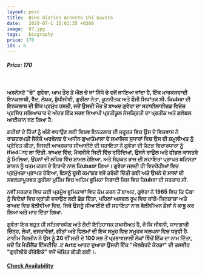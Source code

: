 ```yaml
---
layout: post
title:  Bike diaries Arnesto Chi Guvera
date:   2020-07-1 15:01:35 +0300
image:  07.jpg
tags:   biography
price: 170
ids : 6
---
```



<h5>Price: 170 </h5><br>

<strong>ਅਰਨੇਸਟੋ "ਚੇ" ਗੁਵੇਰਾ, ਆਮ ਤੌਰ ਤੇ ਐਲ ਚੇ ਜਾਂ ਸਿੱਧੇ ਚੇ ਵਜੋਂ ਜਾਣਿਆ ਜਾਂਦਾ ਹੈ, ਇੱਕ ਮਾਰਕਸਵਾਦੀ ਇਨਕਲਾਬੀ, ਵੈਦ, ਲੇਖਕ, ਬੁੱਧੀਜੀਵੀ, ਗੁਰੀਲਾ ਨੇਤਾ, ਕੂਟਨੀਤਕ ਅਤੇ ਫੌਜੀ ਸਿਧਾਂਤਕ ਸੀ. ਕਿubਬਾ ਦੀ ਇਨਕਲਾਬ ਦੀ ਇੱਕ ਪ੍ਰਮੁੱਖ ਹਸਤੀ, ਜਦੋਂ ਉਸਦੀ ਮੌਤ ਤੋਂ ਬਾਅਦ ਗੁਵੇਰਾ ਦਾ ਸਟਾਈਲਾਈਜ਼ਡ ਵਿਜ਼ੋਜ਼ ਪ੍ਰਸਿੱਧ ਸਭਿਆਚਾਰ ਦੇ ਅੰਦਰ ਇੱਕ ਸਰਵ ਵਿਆਪੀ ਪ੍ਰਤੀਕੂਲ ਸੰਸਕ੍ਰਿਤੀ ਦਾ ਪ੍ਰਤੀਕ ਅਤੇ ਗਲੋਬਲ ਆਈਕਾਨ ਬਣ ਗਿਆ ਹੈ.

ਗਰੀਬਾਂ ਦੇ ਹਿੱਤਾਂ ਨੂੰ ਅੱਗੇ ਵਧਾਉਣ ਲਈ ਵਿਸ਼ਵ ਇਨਕਲਾਬ ਦੀ ਜਰੂਰਤ ਵਿਚ ਉਸ ਦੇ ਵਿਸ਼ਵਾਸ ਨੇ ਰਾਸ਼ਟਰਪਤੀ ਜੈਕੋਕੋ ਅਰਬੇਨਜ਼ ਦੇ ਅਧੀਨ ਗੁਆਤੇਮਾਲਾ ਦੇ ਸਮਾਜਿਕ ਸੁਧਾਰਾਂ ਵਿਚ ਉਸ ਦੀ ਸ਼ਮੂਲੀਅਤ ਨੂੰ ਪ੍ਰੇਰਿਤ ਕੀਤਾ, ਜਿਸਦੀ ਆਖਰਕਾਰ ਸੀਆਈਏ ਦੀ ਸਹਾਇਤਾ ਨੇ ਗੁਵੇਰਾ ਦੀ ਕੱਟੜ ਵਿਚਾਰਧਾਰਾ ਨੂੰ ifiedਾਹ ਲਾ ਦਿੱਤੀ. ਬਾਅਦ ਵਿੱਚ, ਮੈਕਸੀਕੋ ਸਿਟੀ ਵਿੱਚ ਰਹਿੰਦਿਆਂ, ਉਸਨੇ ਰਾਉਲ ਅਤੇ ਫੀਡਲ ਕਾਸਤਰੋ ਨੂੰ ਮਿਲਿਆ, ਉਹਨਾਂ ਦੀ ਲਹਿਰ ਵਿੱਚ ਸ਼ਾਮਲ ਹੋਇਆ, ਅਤੇ ਸੰਯੁਕਤ ਰਾਜ ਦੀ ਸਹਾਇਤਾ ਪ੍ਰਾਪਤ ਬਟਿਸਟਾ ਸ਼ਾਸਨ ਨੂੰ ਖਤਮ ਕਰਨ ਦੇ ਇਰਾਦੇ ਨਾਲ ਕਿubaਬਾ ਗਿਆ। ਗੁਵੇਰਾ ਜਲਦੀ ਹੀ ਵਿਦਰੋਹੀਆਂ ਵਿਚ ਪ੍ਰਮੁੱਖਤਾ ਪ੍ਰਾਪਤ ਹੋਇਆ, ਇਸਨੂੰ ਦੂਜੀ ਕਮਾਂਡਰ ਵਜੋਂ ਤਰੱਕੀ ਦਿੱਤੀ ਗਈ ਅਤੇ ਉਸਨੇ ਦੋ ਸਾਲਾਂ ਦੀ ਸਫਲਤਾਪੂਰਵਕ ਗੁਰੀਲਾ ਮੁਹਿੰਮ ਵਿਚ ਅਹਿਮ ਭੂਮਿਕਾ ਨਿਭਾਈ ਜਿਸ ਵਿਚ ਕਿubਬਾ ਦੀ ਸਰਕਾਰ ਸੀ.

ਨਵੀਂ ਸਰਕਾਰ ਵਿਚ ਕਈ ਪ੍ਰਮੁੱਖ ਭੂਮਿਕਾਵਾਂ ਵਿਚ ਕੰਮ ਕਰਨ ਤੋਂ ਬਾਅਦ, ਗੁਵੇਰਾ ਨੇ 1965 ਵਿਚ ਕਿ Cਬਾ ਨੂੰ ਵਿਦੇਸ਼ਾਂ ਵਿਚ ਕ੍ਰਾਂਤੀ ਵਧਾਉਣ ਲਈ ਛੱਡ ਦਿੱਤਾ, ਪਹਿਲਾਂ ਅਸਫਲ ਰੂਪ ਵਿਚ ਕਾਂਗੋ-ਕਿਨਸ਼ਾਸ਼ਾ ਅਤੇ ਬਾਅਦ ਵਿਚ ਬੋਲੀਵੀਆ ਵਿਚ, ਜਿਥੇ ਉਸਨੂੰ ਸੀਆਈਏ ਦੀ ਸਹਾਇਤਾ ਨਾਲ ਬੋਲੀਵੀਅਨ ਫ਼ੌਜਾਂ ਨੇ ਕਾਬੂ ਕਰ ਲਿਆ ਅਤੇ ਮਾਰ ਦਿੱਤਾ ਗਿਆ.

ਗੁਵੇਰਾ ਇਕ ਬਹੁਤ ਹੀ ਸਤਿਕਾਰਯੋਗ ਅਤੇ ਗੰਦੀ ਇਤਿਹਾਸਕ ਸ਼ਖਸੀਅਤ ਹੈ, ਜੋ ਕਿ ਜੀਵਨੀ, ਯਾਦਗਾਰੀ ਚਿੰਨ੍ਹ, ਲੇਖਾਂ, ਦਸਤਾਵੇਜ਼ਾਂ, ਗੀਤਾਂ ਅਤੇ ਫਿਲਮਾਂ ਦੀ ਇਕ ਸਮੂਹ ਵਿਚ ਸਮੂਹਕ ਕਲਪਨਾ ਵਿਚ ਧਰੁਵੀ ਹੈ. ਟਾਈਮ ਮੈਗਜ਼ੀਨ ਨੇ ਉਸ ਨੂੰ 20 ਵੀਂ ਸਦੀ ਦੇ 100 ਸਭ ਤੋਂ ਪ੍ਰਭਾਵਸ਼ਾਲੀ ਲੋਕਾਂ ਵਿੱਚੋਂ ਇੱਕ ਦਾ ਨਾਮ ਦਿੱਤਾ, ਜਦੋਂ ਕਿ ਮੈਰੀਲੈਂਡ ਇੰਸਟੀਚਿ .ਟ Artਫ ਆਰਟ ਦੁਆਰਾ ਉਸਦੀ ਇੱਕ "ਐਲਬੇਰਟੋ ਕੋਰਡਾ" ਦੀ ਤਸਵੀਰ "ਗੁਰੀਲੀਰੋ ਹੀਰੋਇਕੋ" ਵਜੋਂ ਘੋਸ਼ਿਤ ਕੀਤੀ ਗਈ।.</strong>


<h4><a class="add-cart cart1" href="{{ site.baseurl }}/books#6"><b>Check Availability</b></a></h4>

<body>
 <script src="{{ site.baseurl }}/js/main.js"></script>
 </body>